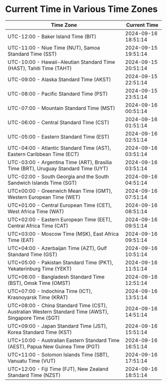 # Current Time in Various Time Zones

| Time Zone | Current Time |
|-----------|--------------|
| UTC-12:00 - Baker Island Time (BIT) | 2024-09-16 18:51:14 |
| UTC-11:00 - Niue Time (NUT), Samoa Standard Time (SST) | 2024-09-15 19:51:14 |
| UTC-10:00 - Hawaii-Aleutian Standard Time (HAST), Tahiti Time (TAHT) | 2024-09-15 20:51:14 |
| UTC-09:00 - Alaska Standard Time (AKST) | 2024-09-15 22:51:14 |
| UTC-08:00 - Pacific Standard Time (PST) | 2024-09-15 23:51:14 |
| UTC-07:00 - Mountain Standard Time (MST) | 2024-09-16 00:51:14 |
| UTC-06:00 - Central Standard Time (CST) | 2024-09-16 01:51:14 |
| UTC-05:00 - Eastern Standard Time (EST) | 2024-09-16 02:51:14 |
| UTC-04:00 - Atlantic Standard Time (AST), Eastern Caribbean Time (ECT) | 2024-09-16 03:51:14 |
| UTC-03:00 - Argentina Time (ART), Brasília Time (BRT), Uruguay Standard Time (UYT) | 2024-09-16 03:51:14 |
| UTC-02:00 - South Georgia and the South Sandwich Islands Time (SGT) | 2024-09-16 04:51:14 |
| UTC±00:00 - Greenwich Mean Time (GMT), Western European Time (WET) | 2024-09-16 07:51:14 |
| UTC+01:00 - Central European Time (CET), West Africa Time (WAT) | 2024-09-16 08:51:14 |
| UTC+02:00 - Eastern European Time (EET), Central Africa Time (CAT) | 2024-09-16 09:51:14 |
| UTC+03:00 - Moscow Time (MSK), East Africa Time (EAT) | 2024-09-16 09:51:14 |
| UTC+04:00 - Azerbaijan Time (AZT), Gulf Standard Time (GST) | 2024-09-16 10:51:14 |
| UTC+05:00 - Pakistan Standard Time (PKT), Yekaterinburg Time (YEKT) | 2024-09-16 11:51:14 |
| UTC+06:00 - Bangladesh Standard Time (BST), Omsk Time (OMST) | 2024-09-16 12:51:14 |
| UTC+07:00 - Indochina Time (ICT), Krasnoyarsk Time (KRAT) | 2024-09-16 13:51:14 |
| UTC+08:00 - China Standard Time (CST), Australian Western Standard Time (AWST), Singapore Time (SGT) | 2024-09-16 14:51:14 |
| UTC+09:00 - Japan Standard Time (JST), Korea Standard Time (KST) | 2024-09-16 15:51:14 |
| UTC+10:00 - Australian Eastern Standard Time (AEST), Papua New Guinea Time (PGT) | 2024-09-16 16:51:14 |
| UTC+11:00 - Solomon Islands Time (SBT), Vanuatu Time (VUT) | 2024-09-16 17:51:14 |
| UTC+12:00 - Fiji Time (FJT), New Zealand Standard Time (NZST) | 2024-09-16 18:51:14 |
